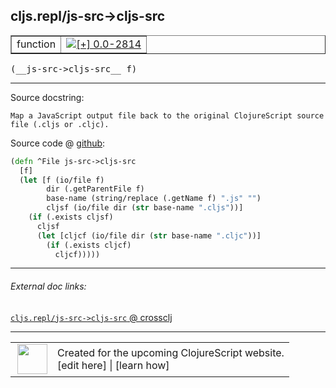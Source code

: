 ## cljs.repl/js-src->cljs-src



 <table border="1">
<tr>
<td>function</td>
<td><a href="https://github.com/cljsinfo/cljs-api-docs/tree/0.0-2814"><img valign="middle" alt="[+] 0.0-2814" title="Added in 0.0-2814" src="https://img.shields.io/badge/+-0.0--2814-lightgrey.svg"></a> </td>
</tr>
</table>


 <samp>
(__js-src->cljs-src__ f)<br>
</samp>

---





Source docstring:

```
Map a JavaScript output file back to the original ClojureScript source
file (.cljs or .cljc).
```


Source code @ [github](https://github.com/clojure/clojurescript/blob/r3190/src/clj/cljs/repl.clj#L203-L215):

```clj
(defn ^File js-src->cljs-src
  [f]
  (let [f (io/file f)
        dir (.getParentFile f)
        base-name (string/replace (.getName f) ".js" "")
        cljsf (io/file dir (str base-name ".cljs"))]
    (if (.exists cljsf)
      cljsf
      (let [cljcf (io/file dir (str base-name ".cljc"))]
        (if (.exists cljcf)
          cljcf)))))
```

<!--
Repo - tag - source tree - lines:

 <pre>
clojurescript @ r3190
└── src
    └── clj
        └── cljs
            └── <ins>[repl.clj:203-215](https://github.com/clojure/clojurescript/blob/r3190/src/clj/cljs/repl.clj#L203-L215)</ins>
</pre>

-->

---



###### External doc links:

[`cljs.repl/js-src->cljs-src` @ crossclj](http://crossclj.info/fun/cljs.repl/js-src-%3Ecljs-src.html)<br>

---

 <table>
<tr><td>
<img valign="middle" align="right" width="48px" src="http://i.imgur.com/Hi20huC.png">
</td><td>
Created for the upcoming ClojureScript website.<br>
[edit here] | [learn how]
</td></tr></table>

[edit here]:https://github.com/cljsinfo/cljs-api-docs/blob/master/cljsdoc/cljs.repl/js-src-GTcljs-src.cljsdoc
[learn how]:https://github.com/cljsinfo/cljs-api-docs/wiki/cljsdoc-files

<!--

This information was too distracting to show to readers, but I'll leave it
commented here since it is helpful to:

- pretty-print the data used to generate this document
- and show how to retrieve that data



The API data for this symbol:

```clj
{:return-type File,
 :ns "cljs.repl",
 :name "js-src->cljs-src",
 :signature ["[f]"],
 :history [["+" "0.0-2814"]],
 :type "function",
 :full-name-encode "cljs.repl/js-src-GTcljs-src",
 :source {:code "(defn ^File js-src->cljs-src\n  [f]\n  (let [f (io/file f)\n        dir (.getParentFile f)\n        base-name (string/replace (.getName f) \".js\" \"\")\n        cljsf (io/file dir (str base-name \".cljs\"))]\n    (if (.exists cljsf)\n      cljsf\n      (let [cljcf (io/file dir (str base-name \".cljc\"))]\n        (if (.exists cljcf)\n          cljcf)))))",
          :title "Source code",
          :repo "clojurescript",
          :tag "r3190",
          :filename "src/clj/cljs/repl.clj",
          :lines [203 215]},
 :full-name "cljs.repl/js-src->cljs-src",
 :docstring "Map a JavaScript output file back to the original ClojureScript source\nfile (.cljs or .cljc)."}

```

Retrieve the API data for this symbol:

```clj
;; from Clojure REPL
(require '[clojure.edn :as edn])
(-> (slurp "https://raw.githubusercontent.com/cljsinfo/cljs-api-docs/catalog/cljs-api.edn")
    (edn/read-string)
    (get-in [:symbols "cljs.repl/js-src->cljs-src"]))
```

-->
